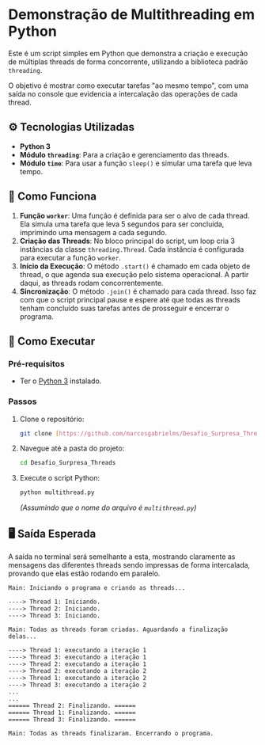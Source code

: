 # Demonstração de Multithreading em Python

Este é um script simples em Python que demonstra a criação e execução de múltiplas threads de forma concorrente, utilizando a biblioteca padrão `threading`.

O objetivo é mostrar como executar tarefas "ao mesmo tempo", com uma saída no console que evidencia a intercalação das operações de cada thread.

## ⚙️ Tecnologias Utilizadas

* **Python 3**
* **Módulo `threading`**: Para a criação e gerenciamento das threads.
* **Módulo `time`**: Para usar a função `sleep()` e simular uma tarefa que leva tempo.

## 📖 Como Funciona

1.  **Função `worker`**: Uma função é definida para ser o alvo de cada thread. Ela simula uma tarefa que leva 5 segundos para ser concluída, imprimindo uma mensagem a cada segundo.
2.  **Criação das Threads**: No bloco principal do script, um loop cria 3 instâncias da classe `threading.Thread`. Cada instância é configurada para executar a função `worker`.
3.  **Início da Execução**: O método `.start()` é chamado em cada objeto de thread, o que agenda sua execução pelo sistema operacional. A partir daqui, as threads rodam concorrentemente.
4.  **Sincronização**: O método `.join()` é chamado para cada thread. Isso faz com que o script principal pause e espere até que todas as threads tenham concluído suas tarefas antes de prosseguir e encerrar o programa.

## 🚀 Como Executar

### Pré-requisitos
* Ter o [Python 3](https://www.python.org/downloads/) instalado.

### Passos
1.  Clone o repositório:
    ```sh
    git clone [https://github.com/marcosgabrielms/Desafio_Surpresa_Threads.git](https://github.com/marcosgabrielms/Desafio_Surpresa_Threads.git)
    ```
2.  Navegue até a pasta do projeto:
    ```sh
    cd Desafio_Surpresa_Threads
    ```
3.  Execute o script Python:
    ```sh
    python multithread.py
    ```
    *(Assumindo que o nome do arquivo é `multithread.py`)*

## 🖥️ Saída Esperada

A saída no terminal será semelhante a esta, mostrando claramente as mensagens das diferentes threads sendo impressas de forma intercalada, provando que elas estão rodando em paralelo.
```
Main: Iniciando o programa e criando as threads...

----> Thread 1: Iniciando.
----> Thread 2: Iniciando.
----> Thread 3: Iniciando.

Main: Todas as threads foram criadas. Aguardando a finalização delas...

----> Thread 1: executando a iteração 1
----> Thread 3: executando a iteração 1
----> Thread 2: executando a iteração 1
----> Thread 2: executando a iteração 2
----> Thread 1: executando a iteração 2
----> Thread 3: executando a iteração 2
...
...
====== Thread 2: Finalizando. ======
====== Thread 1: Finalizando. ======
====== Thread 3: Finalizando. ======

Main: Todas as threads finalizaram. Encerrando o programa.
```
